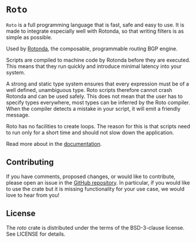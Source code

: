`Roto`
======

`Roto` is a full programming language that is fast, safe and easy to use. It
is made to integrate especially well with Rotonda, so that writing filters is
as simple as possible.

Used by [Rotonda], the composable, programmable routing BGP engine.

Scripts are compiled to machine code by Rotonda before they are executed. This
means that they run quickly and introduce minimal latency into your system.

A strong and static type system ensures that every expression must be of a
well defined, unambiguous type. Roto scripts therefore cannot crash Rotonda
and can be used safely. This does not mean that the user has to specify types
everywhere, most types can be inferred by the Roto compiler. When the compiler
detects a mistake in your script, it will emit a friendly message.

Roto has no facilities to create loops. The reason for this is that scripts
need to run only for a short time and should not slow down the application.

Read more about in the [documentation].

## Contributing

If you have comments, proposed changes, or would like to contribute,
please open an issue in the [GitHub repository]. In particular, if you
would like to use the crate but it is missing functionality for your use
case, we would love to hear from you!

[Rotonda]: https://github.com/NlnetLabs/rotonda
[GitHub repository]: https://github.com/NLnetLabs/routecore
[Documentation]: https://rotonda.docs.nlnetlabs.nl
[crate]: https://crates.io/crates/roto

## License

The _roto_ crate is distributed under the terms of the BSD-3-clause license.
See LICENSE for details.
